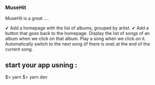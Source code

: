 ### MuseHit ###
MuseHit is a great ....


✔    Add a homepage with the list of albums, grouped by artist.
✔   Add a button that goes back to the homepage.
    Display the list of songs of an album when we click on that album.
    Play a song when we click on it.
    Automatically switch to the next song (if there is one) at the end of the current song.


## start your app usning : ##
$> yarn
$> yarn dev
